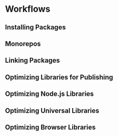 # Workflows

## Installing Packages

## Monorepos

## Linking Packages

## Optimizing Libraries for Publishing

## Optimizing Node.js Libraries

## Optimizing Universal Libraries

## Optimizing Browser Libraries